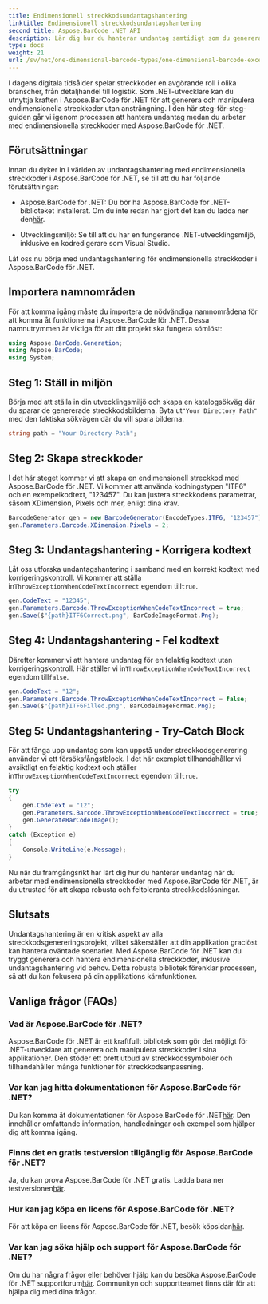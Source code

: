 ```yaml
---
title: Endimensionell streckkodsundantagshantering
linktitle: Endimensionell streckkodsundantagshantering
second_title: Aspose.BarCode .NET API
description: Lär dig hur du hanterar undantag samtidigt som du genererar endimensionella streckkoder med Aspose.BarCode för .NET. Denna steg-för-steg-guide säkerställer feltoleranta streckkodslösningar. Börja nu!
type: docs
weight: 21
url: /sv/net/one-dimensional-barcode-types/one-dimensional-barcode-exception-handling/
---
```


I dagens digitala tidsålder spelar streckkoder en avgörande roll i olika branscher, från detaljhandel till logistik. Som .NET-utvecklare kan du utnyttja kraften i Aspose.BarCode för .NET för att generera och manipulera endimensionella streckkoder utan ansträngning. I den här steg-för-steg-guiden går vi igenom processen att hantera undantag medan du arbetar med endimensionella streckkoder med Aspose.BarCode för .NET.

## Förutsättningar

Innan du dyker in i världen av undantagshantering med endimensionella streckkoder i Aspose.BarCode för .NET, se till att du har följande förutsättningar:

-  Aspose.BarCode for .NET: Du bör ha Aspose.BarCode for .NET-biblioteket installerat. Om du inte redan har gjort det kan du ladda ner den[här](https://releases.aspose.com/barcode/net/).

- Utvecklingsmiljö: Se till att du har en fungerande .NET-utvecklingsmiljö, inklusive en kodredigerare som Visual Studio.

Låt oss nu börja med undantagshantering för endimensionella streckkoder i Aspose.BarCode för .NET.

## Importera namnområden

För att komma igång måste du importera de nödvändiga namnområdena för att komma åt funktionerna i Aspose.BarCode för .NET. Dessa namnutrymmen är viktiga för att ditt projekt ska fungera sömlöst:

```csharp
using Aspose.BarCode.Generation;
using Aspose.BarCode;
using System;
```

## Steg 1: Ställ in miljön

 Börja med att ställa in din utvecklingsmiljö och skapa en katalogsökväg där du sparar de genererade streckkodsbilderna. Byta ut`"Your Directory Path"` med den faktiska sökvägen där du vill spara bilderna.

```csharp
string path = "Your Directory Path";
```

## Steg 2: Skapa streckkoder

I det här steget kommer vi att skapa en endimensionell streckkod med Aspose.BarCode för .NET. Vi kommer att använda kodningstypen "ITF6" och en exempelkodtext, "123457". Du kan justera streckkodens parametrar, såsom XDimension, Pixels och mer, enligt dina krav.

```csharp
BarcodeGenerator gen = new BarcodeGenerator(EncodeTypes.ITF6, "123457");
gen.Parameters.Barcode.XDimension.Pixels = 2;
```

## Steg 3: Undantagshantering - Korrigera kodtext

Låt oss utforska undantagshantering i samband med en korrekt kodtext med korrigeringskontroll. Vi kommer att ställa in`ThrowExceptionWhenCodeTextIncorrect` egendom till`true`.

```csharp
gen.CodeText = "12345";
gen.Parameters.Barcode.ThrowExceptionWhenCodeTextIncorrect = true;
gen.Save($"{path}ITF6Correct.png", BarCodeImageFormat.Png);
```

## Steg 4: Undantagshantering - Fel kodtext

 Därefter kommer vi att hantera undantag för en felaktig kodtext utan korrigeringskontroll. Här ställer vi in`ThrowExceptionWhenCodeTextIncorrect` egendom till`false`.

```csharp
gen.CodeText = "12";
gen.Parameters.Barcode.ThrowExceptionWhenCodeTextIncorrect = false;
gen.Save($"{path}ITF6Filled.png", BarCodeImageFormat.Png);
```

## Steg 5: Undantagshantering - Try-Catch Block

 För att fånga upp undantag som kan uppstå under streckkodsgenerering använder vi ett försöksfångstblock. I det här exemplet tillhandahåller vi avsiktligt en felaktig kodtext och ställer in`ThrowExceptionWhenCodeTextIncorrect` egendom till`true`.

```csharp
try
{
    gen.CodeText = "12";
    gen.Parameters.Barcode.ThrowExceptionWhenCodeTextIncorrect = true;
    gen.GenerateBarCodeImage();
}
catch (Exception e)
{
    Console.WriteLine(e.Message);
}
```

Nu när du framgångsrikt har lärt dig hur du hanterar undantag när du arbetar med endimensionella streckkoder med Aspose.BarCode för .NET, är du utrustad för att skapa robusta och feltoleranta streckkodslösningar.

## Slutsats

Undantagshantering är en kritisk aspekt av alla streckkodsgenereringsprojekt, vilket säkerställer att din applikation graciöst kan hantera oväntade scenarier. Med Aspose.BarCode för .NET kan du tryggt generera och hantera endimensionella streckkoder, inklusive undantagshantering vid behov. Detta robusta bibliotek förenklar processen, så att du kan fokusera på din applikations kärnfunktioner.

## Vanliga frågor (FAQs)

### Vad är Aspose.BarCode för .NET?
Aspose.BarCode för .NET är ett kraftfullt bibliotek som gör det möjligt för .NET-utvecklare att generera och manipulera streckkoder i sina applikationer. Den stöder ett brett utbud av streckkodssymboler och tillhandahåller många funktioner för streckkodsanpassning.

### Var kan jag hitta dokumentationen för Aspose.BarCode för .NET?
 Du kan komma åt dokumentationen för Aspose.BarCode för .NET[här](https://reference.aspose.com/barcode/net/). Den innehåller omfattande information, handledningar och exempel som hjälper dig att komma igång.

### Finns det en gratis testversion tillgänglig för Aspose.BarCode för .NET?
 Ja, du kan prova Aspose.BarCode för .NET gratis. Ladda bara ner testversionen[här](https://releases.aspose.com/).

### Hur kan jag köpa en licens för Aspose.BarCode för .NET?
 För att köpa en licens för Aspose.BarCode för .NET, besök köpsidan[här](https://purchase.aspose.com/buy).

### Var kan jag söka hjälp och support för Aspose.BarCode för .NET?
 Om du har några frågor eller behöver hjälp kan du besöka Aspose.BarCode för .NET supportforum[här](https://forum.aspose.com/c/barcode/13). Communityn och supportteamet finns där för att hjälpa dig med dina frågor.
